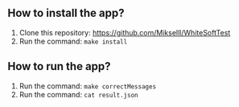 ## How to install the app?
1. Clone this repository: https://github.com/Mikselll/WhiteSoftTest
2. Run the command: `make install`
## How to run the app?
1. Run the command: `make correctMessages`
2. Run the command: `cat result.json` 
